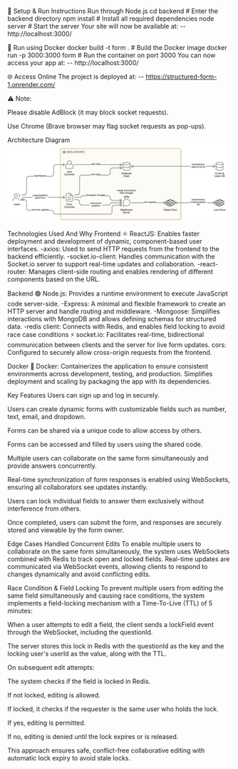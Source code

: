 🚀 Setup & Run Instructions
 Run through Node.js
cd backend         # Enter the backend directory
npm install        # Install all required dependencies
node server        # Start the server
Your site will now be available at:
 --http://localhost:3000/

🐳 Run using Docker
docker build -t form .      # Build the Docker image
docker run -p 3000:3000 form  # Run the container on port 3000
You can now access your app at:
-- http://localhost:3000/

🌐 Access Online
The project is deployed at:
-- https://structured-form-1.onrender.com/

⚠️ Note:

Please disable AdBlock (it may block socket requests).

Use Chrome (Brave browser may flag socket requests as pop-ups).


Architecture Diagram
![image not found](architecture-diagram-1.png)


Technologies Used And Why
Frontend
⚛️ ReactJS: Enables faster deployment and development of dynamic, component-based user interfaces.
 -axios: Used to send HTTP requests from the frontend to the backend efficiently.
 -socket.io-client: Handles communication with the Socket.io server to support real-time updates and collaboration.
 -react-router: Manages client-side routing and enables rendering of different components based on the URL.

Backend
🟢 Node.js: Provides a runtime environment to execute JavaScript code server-side.
 -Express: A minimal and flexible framework to create an HTTP server and handle routing and middleware.
-Mongoose: Simplifies interactions with MongoDB and allows defining schemas for structured data.
 -redis client: Connects with Redis, and enables field locking to avoid race case conditions
⚡ socket.io: Facilitates real-time, bidirectional communication between clients and the server for live form updates.
 cors: Configured to securely allow cross-origin requests from the frontend.

Docker
🐳 Docker: Containerizes the application to ensure consistent environments across development, testing, and production. Simplifies deployment and scaling by packaging the app with its dependencies.

Key Features
Users can sign up and log in securely.

Users can create dynamic forms with customizable fields such as number, text, email, and dropdown.

Forms can be shared via a unique code to allow access by others.

Forms can be accessed and filled by users using the shared code.

Multiple users can collaborate on the same form simultaneously and provide answers concurrently.

Real-time synchronization of form responses is enabled using WebSockets, ensuring all collaborators see updates instantly.

Users can lock individual fields to answer them exclusively without interference from others.

Once completed, users can submit the form, and responses are securely stored and viewable by the form owner.

Edge Cases Handled
Concurrent Edits
To enable multiple users to collaborate on the same form simultaneously, the system uses WebSockets combined with Redis to track open and locked fields. Real-time updates are communicated via WebSocket events, allowing clients to respond to changes dynamically and avoid conflicting edits.

Race Condition & Field Locking
To prevent multiple users from editing the same field simultaneously and causing race conditions, the system implements a field-locking mechanism with a Time-To-Live (TTL) of 5 minutes:

When a user attempts to edit a field, the client sends a lockField event through the WebSocket, including the questionId.

The server stores this lock in Redis with the questionId as the key and the locking user's userId as the value, along with the TTL.

On subsequent edit attempts:

The system checks if the field is locked in Redis.

If not locked, editing is allowed.

If locked, it checks if the requester is the same user who holds the lock.

If yes, editing is permitted.

If no, editing is denied until the lock expires or is released.

This approach ensures safe, conflict-free collaborative editing with automatic lock expiry to avoid stale locks.

  
